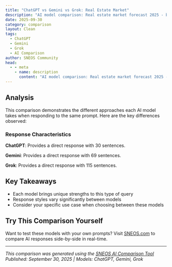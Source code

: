 ```yaml
---
title: "ChatGPT vs Gemini vs Grok: Real Estate Market"
description: "AI model comparison: Real estate market forecast 2025 - buy now or wait?..."
date: 2025-09-30
category: comparison
layout: Clean
tags:
  - ChatGPT
  - Gemini
  - Grok
  - AI Comparison
author: SNEOS Community
head:
  - - meta
    - name: description
      content: "AI model comparison: Real estate market forecast 2025 - buy now or wait?..."
---
```


<ChatComparison
  title="ChatGPT vs Gemini vs Grok: Real Estate Market"
  prompt="Real estate market forecast 2025 - buy now or wait?"
  :responses='{
    "ChatGPT": "The decision to buy real estate now or wait until 2025 depends on various factors including market conditions, interest rates, economic outlook, and your personal circumstances. Here\u2019s an overview to help you make an informed decision:\n\n### Real Estate Market Forecast for 2025\n1. **Price Trends:**\n   - Many analysts expect moderate price growth in 2025 rather than sharp increases, as some markets may have cooled after recent rapid appreciation.\n   - In some areas, prices may stabilize or even decline slightly, particularly if there is an oversupply or if interest rates rise significantly.\n\n2. **Interest Rates:**\n   - Mortgage rates have been rising, which could continue into 2025, making borrowing more expensive.\n   - Higher rates tend to reduce buyer demand and can put downward pressure on prices.\n\n3. **Economic Factors:**\n   - Inflation rates, employment levels, and wage growth will influence affordability and demand.\n   - If the economy remains stable or grows, housing demand tends to remain strong.\n\n4. **Inventory Levels:**\n   - Many markets still face limited housing supply, which supports prices.\n   - Increased construction or new developments could improve inventory availability, potentially slowing price growth.\n\n### Should You Buy Now or Wait?\n- **Buy Now If:**\n  - You find a property that meets your needs and budget.\n  - You can lock in a mortgage rate before potential further increases.\n  - You plan to stay in the home long-term, mitigating short-term market fluctuations.\n  - You want to take advantage of current market conditions before prices possibly rise again.\n\n- **Wait If:**\n  - You expect prices to decline in your target area.\n  - You want to see how interest rates evolve.\n  - You need more time to improve your financial position or credit score.\n  - You are uncertain about your job stability or personal circumstances.\n\n### Additional Tips\n- Consult with local real estate agents for insights specific to your area.\n- Consider your long-term goals\u2014real estate is generally a long-term investment.\n- Evaluate your financial readiness, including down payment and emergency savings.\n\n### Conclusion\nWhile some forecasts suggest modest growth or stabilization in 2025, rising interest rates could impact affordability. If you find a good property and financing now, buying may be advantageous. However, if you\u0027re uncertain or anticipating market improvements, waiting could be sensible. Always base your decision on both market data and your personal financial situation.\n\nIf you\u2019d like, I can provide information tailored to your specific location or financial scenario.",
    "Gemini": "Okay, let\u0027s break down the real estate market forecast for 2025 and try to answer the million-dollar question: buy now or wait?  Keep in mind that predicting the future is always uncertain, and real estate is hyper-local.  This is a general overview, and you *must* consult with local real estate professionals for specific advice tailored to your area.\n\n**Factors Influencing the 2025 Real Estate Market:**\n\n*   **Interest Rates:** This is arguably the biggest driver.\n    *   **Scenario 1: Rates Stay Elevated or Rise Further:**  If inflation proves sticky and the Federal Reserve keeps interest rates high (or even raises them), this will continue to put downward pressure on home prices and potentially increase inventory.\n    *   **Scenario 2: Rates Decrease:** If inflation cools significantly and the Fed starts cutting rates, this will likely stimulate demand and could lead to price increases, especially if inventory remains tight. Most analysts expect rates to decrease somewhat but remain higher than the ultra-low rates seen in recent years.\n*   **Inflation:** Continued high inflation erodes purchasing power and makes it harder for people to afford homes. A significant drop in inflation would be a positive sign for the market.\n*   **Economic Growth/Recession:** A strong economy generally supports the housing market. A recession could lead to job losses and decreased demand for housing.\n*   **Housing Supply:** The US has been underbuilt for over a decade. The pace of new construction is crucial.\n    *   **Increased Construction:** More new homes entering the market will ease price pressure.\n    *   **Stagnant or Decreasing Construction:** Continued supply shortages will likely keep prices elevated, even if demand softens somewhat.\n*   **Demographics:** Millennial and Gen Z populations are entering prime home-buying years, which creates sustained demand.\n*   **Government Policies:** Changes in tax laws, mortgage regulations, or housing subsidies can impact the market.\n*   **Regional Variations:** The real estate market is not monolithic. What\u0027s happening in Boise, Idaho, is different from what\u0027s happening in Austin, Texas, or Miami, Florida.  Local economic conditions, population growth, and job markets all play a significant role.\n*   **Rental Market:** High rental costs can push people towards homeownership, even with higher interest rates.\n\n**General Forecast Scenarios for 2025:**\n\n*   **Scenario 1: \u0022Soft Landing\u0022 (Most Likely):** Inflation gradually cools, interest rates stabilize or modestly decrease, the economy avoids a deep recession, and housing prices remain relatively stable or experience moderate growth in some areas. Inventory remains tight in many markets.\n*   **Scenario 2: \u0022Recessionary Dip\u0022:** The economy enters a recession, leading to job losses and decreased demand for housing. Interest rates may fall as the Fed tries to stimulate the economy, but home prices could decline further due to economic weakness and increased foreclosures.\n*   **Scenario 3: \u0022Inflation Rebound\u0022:** Inflation proves more persistent than expected, forcing the Fed to keep interest rates high or even raise them further. This would put continued downward pressure on home prices and affordability.\n*   **Scenario 4: \u0022Boom Again\u0022:** (Less Likely, but Possible): A combination of factors, such as a rapid drop in interest rates, a surge in economic growth, and a continued housing shortage, could lead to a renewed boom in the housing market.\n\n**So, Buy Now or Wait?  A Framework for Your Decision:**\n\nInstead of trying to time the market perfectly (which is nearly impossible), focus on these questions:\n\n1.  **Are you financially ready?**\n    *   Do you have a stable income and job security?\n    *   Do you have a solid down payment (ideally 20%, but at least enough to avoid PMI)?\n    *   Are you comfortable with the monthly mortgage payments, including property taxes, insurance, and potential maintenance costs?\n    *   Have you checked your credit score and gotten pre-approved for a mortgage?\n2.  **What are your housing needs and goals?**\n    *   Are you planning to live in the home for at least 5-7 years? (This gives you time to ride out any short-term market fluctuations.)\n    *   Do you need more space for a growing family?\n    *   Are you relocating for a job?\n    *   Are you looking for a specific type of property or in a particular location?\n3.  **What\u0027s happening in your local market?**\n    *   Talk to a local real estate agent. They can provide insights into current inventory levels, recent sales prices, and local market trends.\n    *   Research local economic conditions and job growth.\n    *   Attend open houses to get a feel for the market and see what\u0027s available.\n\n**Here\u0027s a more nuanced breakdown:**\n\n*   **If you *need* to buy (relocation, growing family, etc.):** Don\u0027t try to time the market perfectly. Focus on finding a home that meets your needs and that you can afford.  Negotiate aggressively, and consider properties that have been on the market for a while.\n*   **If you\u0027re a first-time homebuyer and prices are falling in your area:** Waiting a bit longer *might* be advantageous, but don\u0027t wait too long, as interest rates could rise again.\n*   **If you\u0027re an investor:** Look for opportunities where you can add value (e.g., renovations) or where you see long-term growth potential. Cash flow is king.\n*   **If you\u0027re looking to upgrade:**  Consider selling your current home first, then renting temporarily. This gives you flexibility and allows you to be a more strategic buyer.\n\n**Key Takeaways:**\n\n*   **Focus on your personal financial situation and housing needs.**\n*   **Think long-term.** Real estate is generally a good long-term investment, but it\u0027s not a get-rich-quick scheme.\n*   **Do your research and consult with local experts.**\n*   **Be prepared to negotiate.**\n*   **Don\u0027t let emotions drive your decisions.**\n\n**Disclaimer:** I am an AI chatbot and cannot provide financial or real estate advice. This information is for general knowledge and discussion purposes only. Always consult with qualified professionals before making any investment decisions. Good luck!\n",
    "Grok": "Forecasting the real estate market for 2025 involves analyzing current trends, economic indicators, and expert opinions, but no one can predict the future with certainty. Whether to buy now or wait depends on your personal circumstances, location, and market conditions. Below, I\u2019ll break down key factors to consider for a 2025 real estate market outlook and offer guidance on making a decision.\n\n---\n\n### **Factors Influencing the 2025 Real Estate Market**\n1. **Interest Rates and Monetary Policy**  \n   - **Current Context (2023-2024):** Central banks like the U.S. Federal Reserve have raised interest rates to combat inflation, leading to higher mortgage rates and cooling housing demand in many markets. As of late 2023, there\u2019s speculation about rate cuts in 2024 if inflation moderates.\n   - **2025 Outlook:** If inflation stabilizes and central banks lower rates by 2024 or early 2025, mortgage rates could decrease, potentially driving up home prices due to increased demand. However, if rates remain high or rise further due to economic uncertainty, affordability could worsen, leading to price stagnation or declines in some areas.\n\n2. **Economic Conditions**  \n   - **Recession Risks:** A global or regional recession could suppress housing demand, lower prices, and increase inventory as sellers struggle to find buyers. Conversely, a strong economy with job growth and wage increases could fuel demand and push prices higher.\n   - **2025 Outlook:** Economic forecasts for 2025 are mixed. Some analysts predict a mild recession in 2024, which could carry over, while others expect recovery. Keep an eye on employment data, GDP growth, and consumer confidence as leading indicators.\n\n3. **Housing Supply and Demand**  \n   - **Current Context:** Many markets (especially in the U.S., Canada, and parts of Europe) face housing shortages due to underbuilding over the past decade, zoning restrictions, and high construction costs. This has kept prices elevated despite higher interest rates.\n   - **2025 Outlook:** Supply constraints are likely to persist unless significant policy changes or construction booms occur. However, if demand drops due to affordability issues or economic downturns, some markets could see price corrections. Areas with population growth (e.g., Sun Belt states in the U.S.) may continue to see strong demand.\n\n4. **Regional Variations**  \n   - Real estate is hyper-local. Markets in tech hubs (e.g., San Francisco, Seattle) or high-growth areas (e.g., Austin, Phoenix) may behave differently than rural or declining regions. International markets like the UK, Australia, or emerging economies also have unique dynamics influenced by local policies and demographics.\n   - **2025 Outlook:** Hot markets may cool if remote work trends reverse or if overbuilding occurs, while undervalued or growing areas could see appreciation. Research specific markets using data from sources like Zillow, Redfin, or local real estate boards.\n\n5. **Inflation and Cost of Living**  \n   - High inflation erodes purchasing power, affecting affordability. If inflation remains elevated into 2025, it could suppress demand unless wages catch up.\n   - On the flip side, real estate is often seen as an inflation hedge, as property values and rents tend to rise with living costs over the long term.\n\n6. **Government Policies and Incentives**  \n   - Policies like tax incentives for first-time buyers, zoning reforms, or interest rate subsidies could stimulate demand. Conversely, tighter regulations or property taxes could dampen investment.\n   - **2025 Outlook:** Monitor upcoming elections or policy announcements in your area, as changes in leadership often bring shifts in housing policy.\n\n---\n\n### **Expert Opinions and Data Trends (as of 2023)**\n- **National Association of Realtors (NAR):** NAR predicts a gradual recovery in the U.S. housing market in 2024-2025, with home price growth slowing to 1-3% annually in many regions, assuming interest rates stabilize around 5-6% for 30-year mortgages.\n- **Zillow and Redfin:** Both platforms suggest inventory will remain tight in the U.S. through 2025, supporting prices in high-demand areas, though some overvalued markets could see corrections of 5-10%.\n- **International Markets:** In Europe, the ECB\u2019s rate hikes may continue to cool markets like Germany and the UK into 2025. In contrast, emerging markets with growing populations (e.g., India, parts of Southeast Asia) could see sustained demand.\n\n---\n\n### **Buy Now or Wait? Key Considerations**\nUltimately, the decision depends on your situation and the market you\u2019re in. Here\u2019s a framework to help you decide:\n\n#### **Reasons to Buy Now (2023-2024)**\n1. **You\u2019ve Found the Right Property:** If you\u2019re buying a primary residence and have found a home that meets your needs, waiting for a \u201Cperfect\u201D market may not make sense. Real estate is a long-term investment, and timing the market is notoriously difficult.\n2. **Locking in a Rate:** If mortgage rates are still historically reasonable (e.g., below 6-7% in the U.S.), you might benefit from buying now and refinancing later if rates drop in 2025.\n3. **Local Market Strength:** If your area has low inventory and high demand, prices are unlikely to drop significantly by 2025. Waiting could mean paying more later.\n4. **Personal Stability:** If you have a stable job, good credit, and a down payment ready, buying now avoids the risk of rising costs or changing lending standards.\n5. **Inflation Hedge:** Owning property protects against rent increases and inflation, especially if you lock in a fixed-rate mortgage.\n\n#### **Reasons to Wait Until 2025**\n1. **Potential Price Corrections:** If your local market is overvalued (check price-to-income or price-to-rent ratios), a correction could occur, especially if a recession hits or rates stay high.\n2. **Interest Rate Uncertainty:** Waiting for potential rate cuts in 2024 or 2025 could lower borrowing costs, making homes more affordable.\n3. **Inventory Increases:** If more homes come on the market due to economic distress or sellers capitulating to lower prices, you might have better negotiating power in 2025.\n4. **Personal Readiness:** If you\u2019re not financially ready (e.g., low savings, unstable job), waiting allows time to improve your position.\n5. **Market-Specific Risks:** If your area is showing signs of a bubble (e.g., speculative buying, rapid price growth disconnected from fundamentals), caution might be warranted.\n\n---\n\n### **Practical Steps to Make Your Decision**\n1. **Analyze Local Data:** Look at recent home price trends, days on market, and inventory levels in your area using tools like Redfin, Zillow, or local real estate reports.\n2. **Assess Affordability:** Calculate what you can afford now vs. in 2025 based on mortgage rates, income growth, and savings. Use a mortgage calculator to model scenarios with different rates (e.g., 5% vs. 7%).\n3. **Consult Experts:** Speak with a local real estate agent or financial advisor who understands your market\u2019s dynamics.\n4. **Consider Your Timeline:** If you\u2019re buying for the long term (5-10\u002B years), short-term price fluctuations matter less. If you\u2019re an investor looking for quick returns, timing is more critical.\n5. **Monitor Economic Indicators:** Track interest rate announcements, inflation reports, and employment data over the next 12-18 months for clues about 2025 conditions.\n\n---\n\n### **General Forecast for 2025**\nWhile specifics vary by region, a plausible scenario for many developed markets in 2025 is:\n- **Moderate Price Growth or Stagnation:** Home prices may grow slowly (1-3% annually in the U.S., per NAR) or flatten in some areas due to affordability challenges.\n- **Lower Interest Rates (Possibly):** If central banks cut rates by late 2024 or early 2025, demand could rebound, pushing prices up unless inventory increases significantly.\n- **Persistent Supply Issues:** Housing shortages are unlikely to resolve quickly, supporting prices in high-demand areas.\n\n---\n\n### **Conclusion**\nThere\u2019s no universal answer to \u201Cbuy now or wait.\u201D If you\u2019re in a strong financial position, find a property you love, and are in a stable or growing market, buying now could be a good move\u2014especially if you believe rates or prices might rise by 2025. However, if you\u2019re in an overvalued market, expect economic turbulence, or aren\u2019t ready personally, waiting could offer better opportunities with potential price dips or lower rates.\n\nFocus on your needs and local conditions rather than trying to time the market perfectly. Real estate decisions are as much personal as they are financial. If you\u2019d like a deeper dive into a specific region or data point, let me know!"
  }'
  published-date="22:46"
/>

## Analysis

This comparison demonstrates the different approaches each AI model takes when responding to the same prompt. Here are the key differences observed:

### Response Characteristics

**ChatGPT**: Provides a direct response with 30 sentences. 

**Gemini**: Provides a direct response with 69 sentences. 

**Grok**: Provides a direct response with 115 sentences. 

## Key Takeaways

- Each model brings unique strengths to this type of query
- Response styles vary significantly between models
- Consider your specific use case when choosing between these models

## Try This Comparison Yourself

Want to test these models with your own prompts? Visit [SNEOS.com](https://sneos.com) to compare AI responses side-by-side in real-time.

---

*This comparison was generated using the [SNEOS AI Comparison Tool](https://sneos.com)*
*Published: September 30, 2025 | Models: ChatGPT, Gemini, Grok*
